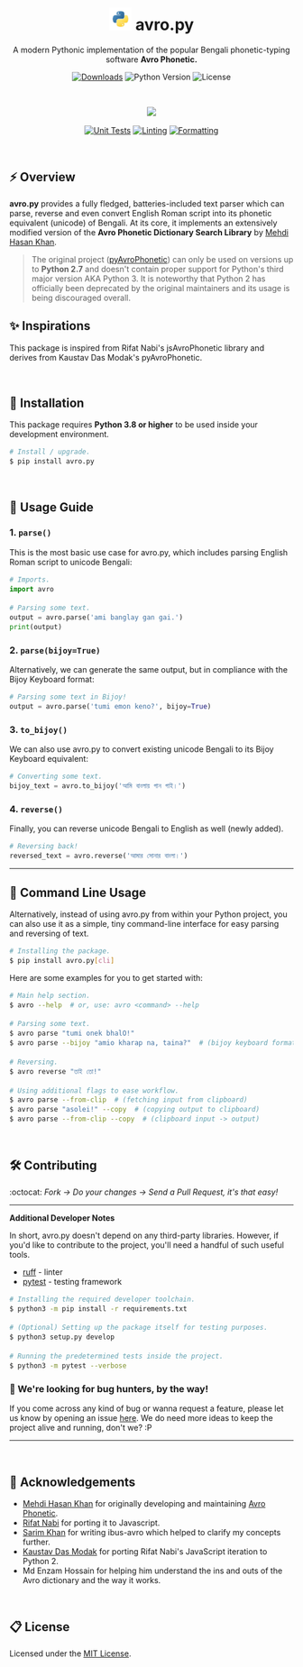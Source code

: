 <!-- SPDX-License-Identifier: MIT -->

<div align="center">

# <img src="https://raw.githubusercontent.com/github/explore/80688e429a7d4ef2fca1e82350fe8e3517d3494d/topics/python/python.png" height="40px"/> avro.py

A modern Pythonic implementation of the popular Bengali phonetic-typing software **Avro Phonetic.**

[![Downloads](https://static.pepy.tech/personalized-badge/avro-py?period=total&units=international_system&left_color=grey&right_color=black&left_text=Downloads)](https://pepy.tech/project/avro-py)
![Python Version](https://img.shields.io/pypi/pyversions/avro.py.svg?color=black&label=Python)
![License](https://img.shields.io/pypi/l/avro.py.svg?color=black&label=License)

<br>

<img src="https://github.com/hitblast/avro.py/blob/main/assets/banner.png" style="width: 500px; height: auto;"><br>

[![Unit Tests](https://github.com/hitblast/avro.py/actions/workflows/unit-tests.yml/badge.svg?branch=main)](https://github.com/hitblast/avro.py/actions/workflows/unit-tests.yml)
[![Linting](https://github.com/hitblast/avro.py/actions/workflows/linting.yml/badge.svg)](https://github.com/hitblast/avro.py/actions/workflows/linting.yml)
[![Formatting](https://github.com/hitblast/avro.py/actions/workflows/formatting.yml/badge.svg)](https://github.com/hitblast/avro.py/actions/workflows/formatting.yml)

<br>

</div>

## ⚡ Overview

**avro.py** provides a fully fledged, batteries-included text parser which can parse, reverse and even convert English Roman script into its phonetic equivalent (unicode) of Bengali. At its core, it implements an extensively modified version of the **Avro Phonetic Dictionary Search Library** by [Mehdi Hasan Khan](https://github.com/mugli).

> The original project ([pyAvroPhonetic](https://github.com/kaustavdm/pyAvroPhonetic)) can only be used on versions up to **Python 2.7** and doesn't contain proper support for Python's third major version AKA Python 3. It is noteworthy that Python 2 has officially been deprecated by the original maintainers and its usage is being discouraged overall. <br>

## ✨ Inspirations

This package is inspired from Rifat Nabi's jsAvroPhonetic library and derives from Kaustav Das Modak's pyAvroPhonetic. 

<br>

## 🔨 Installation

This package requires **Python 3.8 or higher** to be used inside your development environment.

```sh
# Install / upgrade.
$ pip install avro.py
```

<br>

## 🔖 Usage Guide

### 1. `parse()`
This is the most basic use case for avro.py, which includes parsing English Roman script to unicode Bengali:

```python
# Imports.
import avro

# Parsing some text.
output = avro.parse('ami banglay gan gai.')
print(output)
```

### 2. `parse(bijoy=True)`
Alternatively, we can generate the same output, but in compliance with the Bijoy Keyboard format:

```python
# Parsing some text in Bijoy!
output = avro.parse('tumi emon keno?', bijoy=True)
```

### 3. `to_bijoy()`
We can also use avro.py to convert existing unicode Bengali to its Bijoy Keyboard equivalent:

```python
# Converting some text.
bijoy_text = avro.to_bijoy('আমি বাংলায় গান গাই।')
```

### 4. `reverse()`
Finally, you can reverse unicode Bengali to English as well (newly added).

```python
# Reversing back!
reversed_text = avro.reverse('আমার সোনার বাংলা।')
```

---

## 🔖 Command Line Usage

Alternatively, instead of using avro.py from within your Python project, you can also use it as a simple,
tiny command-line interface for easy parsing and reversing of text.

```sh
# Installing the package.
$ pip install avro.py[cli]
```

Here are some examples for you to get started with:

```sh
# Main help section.
$ avro --help  # or, use: avro <command> --help

# Parsing some text.
$ avro parse "tumi onek bhalO!"
$ avro parse --bijoy "amio kharap na, taina?"  # (bijoy keyboard format)

# Reversing.
$ avro reverse "তাই তো!"

# Using additional flags to ease workflow.
$ avro parse --from-clip  # (fetching input from clipboard)
$ avro parse "asolei!" --copy  # (copying output to clipboard)
$ avro parse --from-clip --copy  # (clipboard input -> output)
```

<br>

## 🛠️ Contributing

:octocat: *Fork -> Do your changes -> Send a Pull Request, it's that easy!* <br>

---

**Additional Developer Notes**

In short, avro.py doesn't depend on any third-party libraries. However, if you'd like to contribute to the project, you'll need a handful of such useful tools. <br>

- [ruff](https://github.com/astral-sh/ruff) - linter
- [pytest](https://pypi.python.org/pypi/pytest) - testing framework

```sh
# Installing the required developer toolchain.
$ python3 -m pip install -r requirements.txt

# (Optional) Setting up the package itself for testing purposes.
$ python3 setup.py develop

# Running the predetermined tests inside the project.
$ python3 -m pytest --verbose
```

### 🐛 We're looking for bug hunters, by the way!

If you come across any kind of bug or wanna request a feature, please let us know by opening an issue [here](https://github.com/hitblast/avro.py/issues). We do need more ideas to keep the project alive and running, don't we? :P

---

<br>

## 👑 Acknowledgements

- [Mehdi Hasan Khan](https://github.com/mugli) for originally developing and maintaining [Avro Phonetic](https://github.com/omicronlab/Avro-Keyboard).
- [Rifat Nabi](https://github.com/torifat) for porting it to Javascript.
- [Sarim Khan](https://github.com/sarim) for writing ibus-avro which helped to clarify my concepts further.
- [Kaustav Das Modak](https://github.com/kaustavdm) for porting Rifat Nabi's JavaScript iteration to Python 2.
- Md Enzam Hossain for helping him understand the ins and outs of the Avro dictionary and the way it works.

<br>

## 📋 License

Licensed under the [MIT License](https://github.com/hitblast/avro.py/blob/main/LICENSE).
